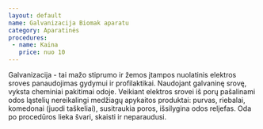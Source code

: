 ```yaml
---
layout: default
name: Galvanizacija Biomak aparatu
category: Aparatinės
procedures:
 - name: Kaina
   price: nuo 10
---
```


<div class="text-box">
Galvanizacija - tai mažo stiprumo ir žemos įtampos nuolatinis elektros sroves panaudojimas gydymui ir profilaktikai. Naudojant galvaninę srovę, vyksta cheminiai pakitimai odoje. Veikiant elektros srovei iš porų pašalinami odos ląstelių nereikalingi medžiagų apykaitos produktai: purvas, riebalai, komedonai (juodi taškeliai), susitraukia poros, išsilygina odos reljefas. Oda po procedūros lieka švari, skaisti ir neparaudusi.</div>
